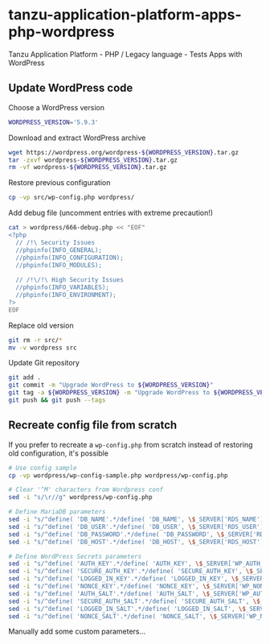 # tanzu-application-platform-apps-php-wordpress
Tanzu Application Platform - PHP / Legacy language - Tests Apps with WordPress

## Update WordPress code
Choose a WordPress version
```bash
WORDPRESS_VERSION='5.9.3'
```

Download and extract WordPress archive
```bash
wget https://wordpress.org/wordpress-${WORDPRESS_VERSION}.tar.gz
tar -zxvf wordpress-${WORDPRESS_VERSION}.tar.gz
rm -vf wordpress-${WORDPRESS_VERSION}.tar.gz
```

Restore previous configuration
```bash
cp -vp src/wp-config.php wordpress/
```

Add debug file (uncomment entries with extreme precaution!)
```bash
cat > wordpress/666-debug.php << "EOF"
<?php
  // /!\ Security Issues
  //phpinfo(INFO_GENERAL);
  //phpinfo(INFO_CONFIGURATION);
  //phpinfo(INFO_MODULES);
  
  // /!\/!\ High Security Issues
  //phpinfo(INFO_VARIABLES);
  //phpinfo(INFO_ENVIRONMENT);
?>
EOF
```

Replace old version
```bash
git rm -r src/*
mv -v wordpress src
```
 
Update Git repository
```bash
git add .
git commit -m "Upgrade WordPress to ${WORDPRESS_VERSION}"
git tag -a ${WORDPRESS_VERSION} -m "Upgrade WordPress to ${WORDPRESS_VERSION}"
git push && git push --tags
```

## Recreate config file from scratch
If you prefer to recreate a `wp-config.php` from scratch instead of restoring old configuration, it's possible
```bash
# Use config sample
cp -vp wordpress/wp-config-sample.php wordpress/wp-config.php

# Clear '^M' characters from Wordpress conf
sed -i "s/\r//g" wordpress/wp-config.php

# Define MariaDB parameters
sed -i "s/^define( 'DB_NAME'.*/define( 'DB_NAME', \$_SERVER['RDS_NAME'] );/1" wordpress/wp-config.php
sed -i "s/^define( 'DB_USER'.*/define( 'DB_USER', \$_SERVER['RDS_USER'] );/1" wordpress/wp-config.php
sed -i "s/^define( 'DB_PASSWORD'.*/define( 'DB_PASSWORD', \$_SERVER['RDS_PASS'] );/1" wordpress/wp-config.php
sed -i "s/^define( 'DB_HOST'.*/define( 'DB_HOST', \$_SERVER['RDS_HOST'] . ':' . \$_SERVER['RDS_PORT'] );/1" wordpress/wp-config.php

# Define WordPress Secrets parameters
sed -i "s/^define( 'AUTH_KEY'.*/define( 'AUTH_KEY', \$_SERVER['WP_AUTH_KEY'] );/1" wordpress/wp-config.php
sed -i "s/^define( 'SECURE_AUTH_KEY'.*/define( 'SECURE_AUTH_KEY', \$_SERVER['WP_SECURE_AUTH_KEY'] );/1" wordpress/wp-config.php
sed -i "s/^define( 'LOGGED_IN_KEY'.*/define( 'LOGGED_IN_KEY', \$_SERVER['WP_LOGGED_IN_KEY'] );/1" wordpress/wp-config.php
sed -i "s/^define( 'NONCE_KEY'.*/define( 'NONCE_KEY', \$_SERVER['WP_NONCE_KEY'] );/1" wordpress/wp-config.php
sed -i "s/^define( 'AUTH_SALT'.*/define( 'AUTH_SALT', \$_SERVER['WP_AUTH_SALT'] );/1" wordpress/wp-config.php
sed -i "s/^define( 'SECURE_AUTH_SALT'.*/define( 'SECURE_AUTH_SALT', \$_SERVER['WP_SECURE_AUTH_SALT'] );/1" wordpress/wp-config.php
sed -i "s/^define( 'LOGGED_IN_SALT'.*/define( 'LOGGED_IN_SALT', \$_SERVER['WP_LOGGED_IN_SALT'] );/1" wordpress/wp-config.php
sed -i "s/^define( 'NONCE_SALT'.*/define( 'NONCE_SALT', \$_SERVER['WP_NONCE_SALT'] );/1" wordpress/wp-config.php
```

Manually add some custom parameters...
